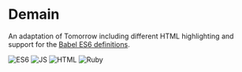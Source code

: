 # Demain

An adaptation of Tomorrow including different HTML highlighting and support
for the [Babel ES6 definitions](https://github.com/babel/babel-sublime).

![ES6](https://raw.github.com/mrappleton/demain/master/preview/es6.png)
![JS](https://raw.github.com/mrappleton/demain/master/preview/js.png)
![HTML](https://raw.github.com/mrappleton/demain/master/preview/html.png)
![Ruby](https://raw.github.com/mrappleton/demain/master/preview/ruby.png)
